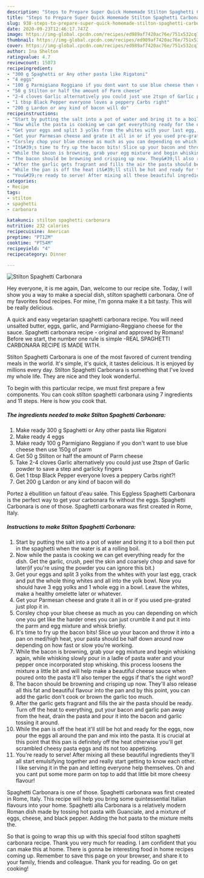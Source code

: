 ```yaml
---
description: "Steps to Prepare Super Quick Homemade Stilton Spaghetti Carbonara"
title: "Steps to Prepare Super Quick Homemade Stilton Spaghetti Carbonara"
slug: 938-steps-to-prepare-super-quick-homemade-stilton-spaghetti-carbonara
date: 2020-09-23T12:46:17.747Z
image: https://img-global.cpcdn.com/recipes/ed989af7420ac76e/751x532cq70/stilton-spaghetti-carbonara-recipe-main-photo.jpg
thumbnail: https://img-global.cpcdn.com/recipes/ed989af7420ac76e/751x532cq70/stilton-spaghetti-carbonara-recipe-main-photo.jpg
cover: https://img-global.cpcdn.com/recipes/ed989af7420ac76e/751x532cq70/stilton-spaghetti-carbonara-recipe-main-photo.jpg
author: Ina Shelton
ratingvalue: 4.7
reviewcount: 15073
recipeingredient:
- "300 g Spaghetti or Any other pasta like Rigatoni"
- "4 eggs"
- "100 g Parmigiano Reggiano if you dont want to use blue cheese then use 150g of parm"
- "50 g Stilton or half the amount of Parm cheese"
- "2-4 cloves Garlic alternatively you could just use 2tspn of Garlic powder to save a step and garlicky fingers"
- "1 tbsp Black Pepper everyone loves a peppery Carbs right"
- "200 g Lardon or any kind of bacon will do"
recipeinstructions:
- "Start by putting the salt into a pot of water and bring it to a boil then put in the spaghetti when the water is at a rolling boil."
- "Now while the pasta is cooking we can get everything ready for the dish. Get the garlic, crush, peel the skin and coarsely chop and save for later(if you&#39;re using the powder you can ignore this bit.)"
- "Get your eggs and split 3 yolks from the whites with your last egg, crack and put the whole thing whites and all into the yolk bowl. Now you should have 3 egg yolks and 1 whole egg in a bowl. Leave the whites, make a healthy omelette later or whatever."
- "Get your Parmesan cheese and grate it all in or if you used pre-grated just plop it in."
- "Corsley chop your blue cheese as much as you can depending on which one you get like the harder ones you can just crumble it and put it into the parm and egg mixture and whisk briefly."
- "It&#39;s time to fry up the bacon bits! Slice up your bacon and throw it into a pan on med/high heat, your pasta should be half down around now depending on how fast or slow you&#39;re working."
- "While the bacon is browning, grab your egg mixture and begin whisking again, while whisking slowly pour in a ladle of pasta water and your pepper once incorporated stop whisking. this process loosens the mixture a little bit and will help make a beautiful cheese sauce when poured onto the pasta it&#39;ll also temper the eggs if that&#39;s the right word?"
- "The bacon should be browning and crisping up now. They&#39;ll also release all this fat and beautiful flavour into the pan and by this point, you can add the garlic don&#39;t cook or brown the garlic too much."
- "After the garlic gets fragrant and fills the air the pasta should be ready. Turn off the heat to everything, put your bacon and garlic pan away from the heat, drain the pasta and pour it into the bacon and garlic tossing it around."
- "While the pan is off the heat it&#39;ll still be hot and ready for the eggs, now pour the eggs all around the pan and mix into the pasta. It is crucial at this point that this pan is definitely off the heat otherwise you&#39;ll get scrambled cheesy pasta eggs and its not too appetizing."
- "You&#39;re ready to serve! After mixing all these beautiful ingredients they&#39;ll all start emulsifying together and really start getting to know each other. I like serving it in the pan and letting everyone help themselves. Oh and you cant put some more parm on top to add that little bit more cheesy flavour!"
categories:
- Recipe
tags:
- stilton
- spaghetti
- carbonara

katakunci: stilton spaghetti carbonara 
nutrition: 232 calories
recipecuisine: American
preptime: "PT12M"
cooktime: "PT54M"
recipeyield: "4"
recipecategory: Dinner

---
```



![Stilton Spaghetti Carbonara](https://img-global.cpcdn.com/recipes/ed989af7420ac76e/751x532cq70/stilton-spaghetti-carbonara-recipe-main-photo.jpg)

Hey everyone, it is me again, Dan, welcome to our recipe site. Today, I will show you a way to make a special dish, stilton spaghetti carbonara. One of my favorites food recipes. For mine, I'm gonna make it a bit tasty. This will be really delicious.

A quick and easy vegetarian spaghetti carbonara recipe. You will need unsalted butter, eggs, garlic, and Parmigiano-Reggiano cheese for the sauce. Spaghetti carbonara recipe - original and approved by Romans! Before we start, the number one rule is simple -REAL SPAGHETTI CARBONARA RECIPE IS MADE WITH.

Stilton Spaghetti Carbonara is one of the most favored of current trending meals in the world. It's simple, it's quick, it tastes delicious. It is enjoyed by millions every day. Stilton Spaghetti Carbonara is something that I've loved my whole life. They are nice and they look wonderful.


To begin with this particular recipe, we must first prepare a few components. You can cook stilton spaghetti carbonara using 7 ingredients and 11 steps. Here is how you cook that.

<!--inarticleads1-->

##### The ingredients needed to make Stilton Spaghetti Carbonara:

1. Make ready 300 g Spaghetti or Any other pasta like Rigatoni
1. Make ready 4 eggs
1. Make ready 100 g Parmigiano Reggiano if you don&#39;t want to use blue cheese then use 150g of parm
1. Get 50 g Stilton or half the amount of Parm cheese
1. Take 2-4 cloves Garlic alternatively you could just use 2tspn of Garlic powder to save a step and garlicky fingers
1. Get 1 tbsp Black Pepper everyone loves a peppery Carbs right?!
1. Get 200 g Lardon or any kind of bacon will do


Portez à ébullition un faitout d&#39;eau salée. This Eggless Spaghetti Carbonara is the perfect way to get your carbonara fix without the eggs. Spaghetti Carbonara is one of those. Spaghetti carbonara was first created in Rome, Italy. 

<!--inarticleads2-->

##### Instructions to make Stilton Spaghetti Carbonara:

1. Start by putting the salt into a pot of water and bring it to a boil then put in the spaghetti when the water is at a rolling boil.
1. Now while the pasta is cooking we can get everything ready for the dish. Get the garlic, crush, peel the skin and coarsely chop and save for later(if you&#39;re using the powder you can ignore this bit.)
1. Get your eggs and split 3 yolks from the whites with your last egg, crack and put the whole thing whites and all into the yolk bowl. Now you should have 3 egg yolks and 1 whole egg in a bowl. Leave the whites, make a healthy omelette later or whatever.
1. Get your Parmesan cheese and grate it all in or if you used pre-grated just plop it in.
1. Corsley chop your blue cheese as much as you can depending on which one you get like the harder ones you can just crumble it and put it into the parm and egg mixture and whisk briefly.
1. It&#39;s time to fry up the bacon bits! Slice up your bacon and throw it into a pan on med/high heat, your pasta should be half down around now depending on how fast or slow you&#39;re working.
1. While the bacon is browning, grab your egg mixture and begin whisking again, while whisking slowly pour in a ladle of pasta water and your pepper once incorporated stop whisking. this process loosens the mixture a little bit and will help make a beautiful cheese sauce when poured onto the pasta it&#39;ll also temper the eggs if that&#39;s the right word?
1. The bacon should be browning and crisping up now. They&#39;ll also release all this fat and beautiful flavour into the pan and by this point, you can add the garlic don&#39;t cook or brown the garlic too much.
1. After the garlic gets fragrant and fills the air the pasta should be ready. Turn off the heat to everything, put your bacon and garlic pan away from the heat, drain the pasta and pour it into the bacon and garlic tossing it around.
1. While the pan is off the heat it&#39;ll still be hot and ready for the eggs, now pour the eggs all around the pan and mix into the pasta. It is crucial at this point that this pan is definitely off the heat otherwise you&#39;ll get scrambled cheesy pasta eggs and its not too appetizing.
1. You&#39;re ready to serve! After mixing all these beautiful ingredients they&#39;ll all start emulsifying together and really start getting to know each other. I like serving it in the pan and letting everyone help themselves. Oh and you cant put some more parm on top to add that little bit more cheesy flavour!


Spaghetti Carbonara is one of those. Spaghetti carbonara was first created in Rome, Italy. This recipe will help you bring some quintessential Italian flavours into your home. Spaghetti alla Carbonara is a relatively modern Roman dish made by tossing hot pasta with Guanciale, and a mixture of eggs, cheese, and black pepper. Adding the hot pasta to the mixture melts the. 

So that is going to wrap this up with this special food stilton spaghetti carbonara recipe. Thank you very much for reading. I am confident that you can make this at home. There is gonna be interesting food in home recipes coming up. Remember to save this page on your browser, and share it to your family, friends and colleague. Thank you for reading. Go on get cooking!
